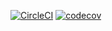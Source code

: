 [![CircleCI](https://circleci.com/gh/FrancescoWard/Playover/tree/master.svg?style=svg&circle-token=3bd258157a719f0ec81450278f49b39f0168a1e4)](https://circleci.com/gh/FrancescoWard/Playover/tree/master)
[![codecov](https://codecov.io/gh/FrancescoWard/Playover/branch/master/graph/badge.svg?token=rzxCiUSRNh)](https://codecov.io/gh/FrancescoWard/Playover)
